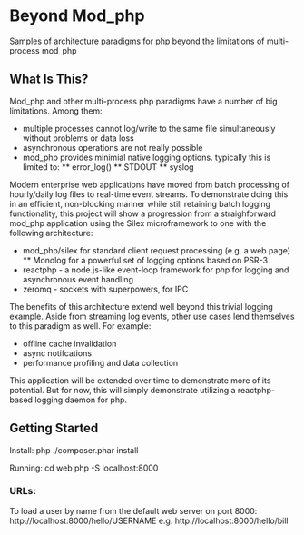 # Beyond Mod_php

Samples of architecture paradigms for php beyond the limitations of multi-process mod_php

## What Is This?

Mod_php and other multi-process php paradigms have a number of big limitations. Among them:
* multiple processes cannot log/write to the same file simultaneously without problems or data loss
* asynchronous operations are not really possible
* mod_php provides minimial native logging options. typically this is limited to:
** error_log()
** STDOUT
** syslog

Modern enterprise web applications have moved from batch processing of hourly/daily log files to 
real-time event streams. To demonstrate doing this in an efficient, non-blocking manner while still 
retaining batch logging functionality, this project will show a progression from a straighforward 
mod_php application using the Silex microframework to one with the following architecture:

* mod_php/silex for standard client request processing (e.g. a web page)
** Monolog for a powerful set of logging options based on PSR-3
* reactphp - a node.js-like event-loop framework for php for logging and asynchronous event handling
* zeromq - sockets with superpowers, for IPC

The benefits of this architecture extend well beyond this trivial logging example. Aside from streaming 
log events, other use cases lend themselves to this paradigm as well. For example:
* offline cache invalidation
* async notifcations 
* performance profiling and data collection

This application will be extended over time to demonstrate more of its potential. But for now, this will 
simply demonstrate utilizing a reactphp-based logging daemon for php.

## Getting Started

Install: 
  php ./composer.phar install

Running:
  cd web
  php -S localhost:8000

### URLs:

To load a user by name from the default web server on port 8000:
  http://localhost:8000/hello/USERNAME
e.g.
  http://localhost:8000/hello/bill

